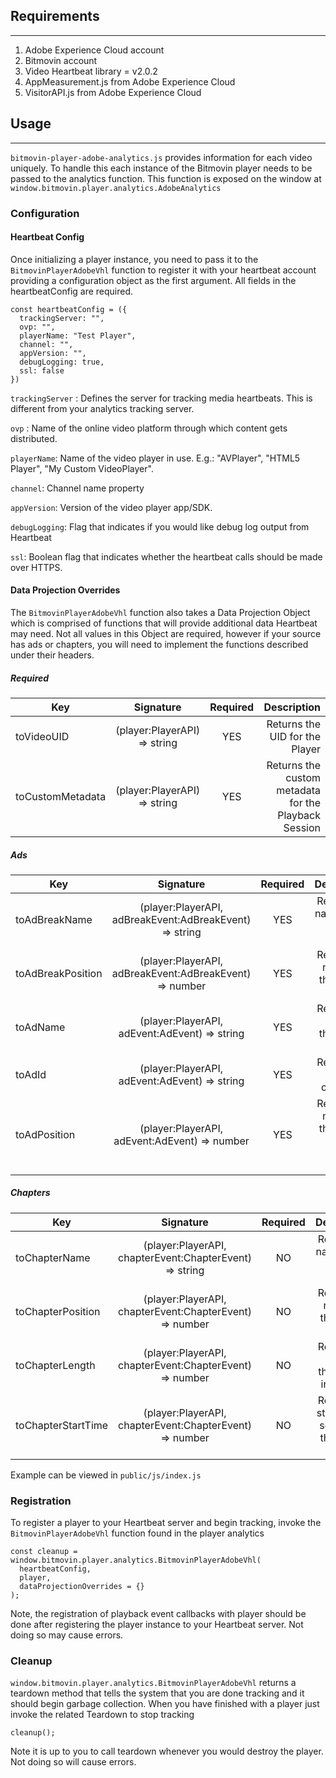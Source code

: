 ## Requirements
-----------------
1. Adobe Experience Cloud account
1. Bitmovin account
1. Video Heartbeat library = v2.0.2
1. AppMeasurement.js from Adobe Experience Cloud
1. VisitorAPI.js from Adobe Experience Cloud

## Usage
----------------
`bitmovin-player-adobe-analytics.js` provides information for each video uniquely. To handle this each instance of the Bitmovin player needs to be passed to the analytics function. This function is exposed on the window at `window.bitmovin.player.analytics.AdobeAnalytics`

### Configuration

#### Heartbeat Config
Once initializing a player instance, you need to pass it to the `BitmovinPlayerAdobeVhl` function to register it with your heartbeat account providing a configuration object as the first argument. All fields in the heartbeatConfig are required.

```
const heartbeatConfig = ({
  trackingServer: "",
  ovp: "",
  playerName: "Test Player",
  channel: "",
  appVersion: "",
  debugLogging: true,
  ssl: false
})
```

`trackingServer` : Defines the server for tracking media heartbeats. This is different from your analytics tracking server.

`ovp` : 	Name of the online video platform through which content gets distributed.

`playerName`: Name of the video player in use. E.g.: "AVPlayer", "HTML5 Player", "My Custom VideoPlayer".

`channel`: Channel name property

`appVersion`: Version of the video player app/SDK.

`debugLogging`: Flag that indicates if you would like debug log output from Heartbeat

`ssl`: Boolean flag that indicates whether the heartbeat calls should be made over HTTPS.

#### Data Projection Overrides
The `BitmovinPlayerAdobeVhl` function also takes a Data Projection Object which is comprised of functions that will provide additional data Heartbeat may need. Not all values in this Object are required, however if your source has ads or chapters, you will need to implement the functions described under their headers.

##### Required

| Key               | Signature     | Required    | Description |
| ----------------- |:-------------:|:-----------:|-----------:|
| toVideoUID        | (player:PlayerAPI) => string | 	YES | Returns the UID for the Player|
| toCustomMetadata  | (player:PlayerAPI) => string | 	YES | Returns the custom metadata for the Playback Session|

##### Ads

| Key               | Signature     | Required    | Description |
| ----------------- |:-------------:|:-----------:|-----------:|
| toAdBreakName     | (player:PlayerAPI, adBreakEvent:AdBreakEvent) => string | YES | Returns the name of the current AdBreak|
| toAdBreakPosition | (player:PlayerAPI, adBreakEvent:AdBreakEvent) => number | YES | Returns the number of the current AdBreak|
| toAdName          | (player:PlayerAPI, adEvent:AdEvent) => string | YES | Returns the Name of the current Ad|
| toAdId            | (player:PlayerAPI, adEvent:AdEvent) => string | YES | Returns the ID for the current Ad|
| toAdPosition      | (player:PlayerAPI, adEvent:AdEvent) => number | YES | Returns the number of the current Ad within current AdBreak|

##### Chapters

| Key               | Signature     | Required    | Description |
| ----------------- |:-------------:|:-----------:|-----------:|
| toChapterName     | (player:PlayerAPI, chapterEvent:ChapterEvent) => string | 	NO | Returns the name of the current Chapter |
| toChapterPosition | (player:PlayerAPI, chapterEvent:ChapterEvent) => number | 	NO | Returns the number of the current Chapter|
| toChapterLength   | (player:PlayerAPI, chapterEvent:ChapterEvent) => number | 	NO | Returns the length of the chapter in seconds|
| toChapterStartTime| (player:PlayerAPI, chapterEvent:ChapterEvent) => number | 	NO | Returns the start time in seconds of the current chapter|

Example can be viewed in `public/js/index.js`

### Registration
To register a player to your Heartbeat server and begin tracking, invoke the `BitmovinPlayerAdobeVhl` function found in the player analytics

```
const cleanup = window.bitmovin.player.analytics.BitmovinPlayerAdobeVhl(
  heartbeatConfig,
  player,
  dataProjectionOverrides = {}
);
```
Note, the registration of playback event callbacks with player should be done after registering the player instance to your Heartbeat server. Not doing so may cause errors.

### Cleanup
`window.bitmovin.player.analytics.BitmovinPlayerAdobeVhl` returns a teardown method that tells the system that you are done tracking and it should begin garbage collection. When you have finished with a player just invoke the related Teardown to stop tracking
```
cleanup();
```

Note it is up to you to call teardown whenever you would destroy the player. Not doing so will cause errors.

